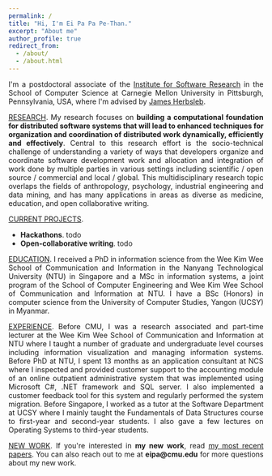 ```yaml
---
permalink: /
title: "Hi, I'm Ei Pa Pa Pe-Than."
excerpt: "About me"
author_profile: true
redirect_from:
  - /about/
  - /about.html
---
```

<p style="text-align: justify">I'm a postdoctoral associate of the <a href="https://www.isri.cmu.edu/">Institute for Software Research</a> in the School of Computer Science at Carnegie Mellon University in Pittsburgh, Pennsylvania, USA, where I'm advised by <a href="https://herbsleb.org/">James Herbsleb</a>.</p>

<p style="text-align: justify"><u>RESEARCH</u>. My research focuses on <b>building a computational foundation for distributed software systems that will lead to enhanced techniques for organization and coordination of distributed work dynamically, efficiently and effectively</b>. Central to this research effort is the socio-technical challenge of understanding a variety of ways that developers organize and coordinate software development work and allocation and integration of work done by multiple parties in various settings including scientific / open source / commercial and local / global. This multidisciplinary research topic overlaps the fields of anthropology, psychology, industrial engineering and data mining, and has many applications in areas as diverse as medicine, education, and open collaborative writing.</p>

<!--<p style="text-align: justify"><u>RESEARCH CONTRIBUTIONS</u>. My research contributes to organization and coordination of work in both software and non-software development settings as described below:-->
<!--<ul style="text-align: justify">-->
<!--    <li><b>Software</b>: under the construction.</li>-->
<!--    <li><b>Non-software</b>: under the construction.</li>-->
<!--</ul>-->
<!--</p>-->

<p style="text-align: justify"><u>CURRENT PROJECTS</u>.
<ul>
    <li><b>Hackathons</b>. todo</li>
    <li><b>Open-collaborative writing</b>. todo</li>
</ul>
</p>

<!--Most of my current work focuses on large scale coordination in software development work in time-bounded events known as <a href="https://eipapa.github.io/hackathon-planning-kit/hackathons/">hackathons</a>. Specifically, I'm working on the following three projects:-->
<!--<ul style="text-align: justify"><li><b>Hackathon planning kit</b>. Together with my collaborators, I am developing a <a href="https://alexandernolte.github.io/hackathon-planning-kit/index.html">hackathon planning kit</a> that will help organizers to configure their events in a way that fits their goals and purposes.</li>-->
<!--<li><b>TrackHack</b>. This project aims to trace the spread of code from GitHub hackahton projects listed on DevPost to investigate where the code comes from and where the code lives after the hackathon.</li>-->
<!--<li><b>Open collaborative writing with GitHub</b>. This project extracts and samples a collection of open-text projects from GitHub, and zoom into the two projects to identify the best practices for writing with GitHub and then develop processes to aid open collaborative writing.</li></ul></p>-->

<p style="text-align: justify"><u>EDUCATION</u>. I received a PhD in information science from the Wee Kim Wee School of Communication and Information in the Nanyang Technological University (NTU) in Singapore and a MSc in information systems, a joint program of the School of Computer Engineering and Wee Kim Wee School of Communication and Information at NTU. I have a BSc (Honors) in computer science from the University of Computer Studies, Yangon (UCSY) in Myanmar.</p>

<p style="text-align: justify"><u>EXPERIENCE</u>. Before CMU, I was a research associated and part-time lecturer at the Wee Kim Wee School of Communication and Information at NTU where I taught a number of graduate and undergraduate level courses including information visualization and managing information systems. Before PhD at NTU, I spent 13 months as an application consultant at NCS where I inspected and provided customer support to the accounting module of an online outpatient administrative system that was implemented using Microsoft C#, .NET framework and SQL server. I also implemented a customer feedback tool for this system and regularly performed the system migration. Before Singapore, I worked as a tutor at the Software Department at UCSY where I mainly taught the Fundamentals of Data Structures course to first-year and second-year students. I also gave a few lectures on Operating Systems to third-year students.</p>

<p style="text-align: justify"><u>NEW WORK</u>. If you're interested in <b>my new work</b>, read <a href="https://eipapa.github.io/publications">my most recent papers</a>. You can also reach out to me at <b>eipa@cmu.edu</b> for more questions about my new work.</p>